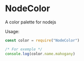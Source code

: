 # NodeColor
A color palette for nodejs

Usage:

```javascript
const color = require("NodeColor")

/* For exemple */
console.log(color.name.mahogany)
```
